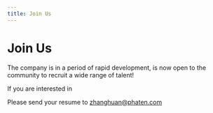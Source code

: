 ```yaml
---
title: Join Us
---
```



# Join Us

The company is in a period of rapid development, is now open to the community to recruit a wide range of talent!

If you are interested in

Please send your resume to zhanghuan@phaten.com







